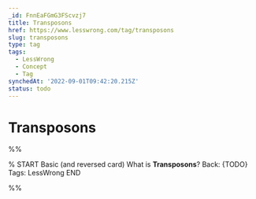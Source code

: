 ```yaml
---
_id: FnnEaFGmG3FScvzj7
title: Transposons
href: https://www.lesswrong.com/tag/transposons
slug: transposons
type: tag
tags:
  - LessWrong
  - Concept
  - Tag
synchedAt: '2022-09-01T09:42:20.215Z'
status: todo
---
```


# Transposons


%%

% START
Basic (and reversed card)
What is **Transposons**?
Back: {TODO}
Tags: LessWrong
END

%%
	
